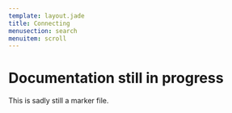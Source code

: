 ```yaml
---
template: layout.jade
title: Connecting
menusection: search
menuitem: scroll
---
```



# Documentation still in progress

This is sadly still a marker file.

